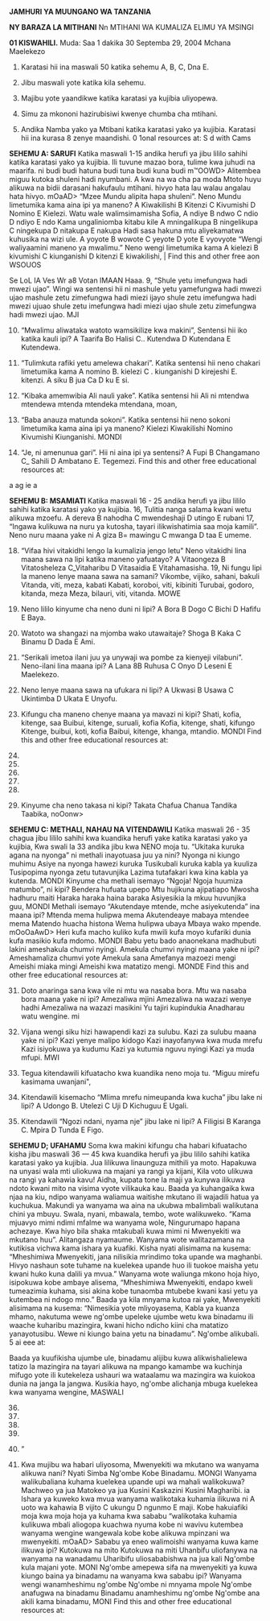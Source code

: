 **JAMHURI YA MUUNGANO WA TANZANIA**

**NY BARAZA LA MITIHANI**
Nn MTIHANI WA KUMALIZA ELIMU YA MSINGI

**01 KISWAHILI.**
Muda: Saa 1 dakika 30 Septemba 29, 2004 Mchana
Maelekezo

1. Karatasi hii ina maswali 50 katika sehemu A, B, C, Dna E.

2. Jibu maswali yote katika kila sehemu.

3. Majibu yote yaandikwe katika karatasi ya kujibia uliyopewa.

4. Simu za mkononi hazirubisiwi kwenye chumba cha mtihani.

5. Andika Namba yako ya Mtibani katika karatasi yako ya kujibia.
Karatasi hii ina kurasa 8 zenye maandishi.
0 1onal resources at: S d with Cams

**SEHEMU A: SARUFI**
Katika maswali 1-15 andika herufi ya jibu lililo sahihi katika karatasi yako ya kujibia.
Ili tuvune mazao bora, tulime kwa juhudi na maarifa.
ni budi budi hatuna budi tuna budi kuna budi m™OOWD>
Alitembea miguu kutoka shuleni hadi nyumbani.
   A kwa na wa cha pa moda
Mtoto huyu alikuwa na bidii darasani hakufaulu mtihani.
hivyo hata lau walau angalau hata hivyo.
mOaAD>
“Mzee Mundu alipita hapa shuleni”. Neno Mundu limetumika kama aina ipi ya maneno?
   A Kiwakilishi
   B Kitenzi
   C Kivumishi
   D Nomino
   E Kielezi.
Watu wale walimsimamisha Sofia,
   A ndiye B ndwo C ndio D ndiyo E ndo
Kama ungaliniomba kitabu kile
   A mningalikupa B ningelikupa C ningekupa D nitakupa E nakupa
Hadi sasa hakuna mtu aliyekamatwa kuhusika na wizi ule.
   A yoyote B wowote C yeyote D yote E vyovyote
“Wengi waliyaamini maneno ya mwalimu.” Neno wengi limetumika kama
   A kielezi B kivumishi C kiunganishi D kitenzi E kiwakilishi,
|
Find this and other free aon WSOUOS

Se LoL
IA Ves Wr a8 Votan IMAAN Haaa.
9, “Shule yetu imefungwa hadi mwezi ujao”. Wingi wa sentensi hii ni mashule yetu yamefungwa hadi mwezi ujao mashule zetu zimefungwa hadi miezi ijayo shule zetu imefungwa hadi mwezi ujuao shule zetu imefungwa hadi miezi ujao shule zetu zimefungwa hadi mwezi ujao.
MJI

10. “Mwalimu aliwataka watoto wamsikilize kwa makini”, Sentensi hii iko katika kauli ipi?
   A Taarifa
Bo Halisi
C.. Kutendwa
   D Kutendana
   E Kutendewa.

11. “Tulimkuta rafiki yetu amelewa chakari”. Katika sentensi hii neno chakari limetumika kama
   A nomino
B. kielezi
   C . kiunganishi
   D kirejeshi
E. kitenzi.
   A siku B jua Ca D ku E si.

13. “Kibaka amemwibia Ali nauli yake”. Katika sentensi hii Ali ni mtendwa mtendewa mtenda mtendeka mtendana,
moan,

14. “Baba anauza matunda sokoni”. Katika sentensi hii neno sokoni limetumika kama aina ipi ya maneno?
Kielezi
Kiwakilishi
Nomino
Kivumishi
Kiunganishi.
MONDI

15. “Je, ni amenunua gari”. Hii ni aina ipi ya sentensi?
   A Fupi
   B Changamano
C_ Sahili
   D Ambatano
E. Tegemezi.
Find this and other free educational resources at:

a ag ie a

**SEHEMU B: MSAMIATI**
Katika maswali 16 - 25 andika herufi ya jibu lililo sahihi katika karatasi yako ya kujibia.
16, Tulitia nanga salama kwani wetu alikuwa mzoefu.
   A dereva B nahodha C mwendeshaji D utingo E rubani
17, “Ingawa kulikuwa na nuru ya kutosha, tayari ilikwishatimia saa moja kamili”. Neno nuru maana yake ni
   A giza B= mawingu C mwanga D taa E umeme.

18. “Vifaa hivi vitakidhi lengo la kumalizia jengo letu" Neno vitakidhi lina maana sawa na lipi katika maneno yafuatayo?
   A Vitaongeza
   B Vitatosheleza
C_Vitaharibu
   D Vitasaidia
   E Vitahamasisha.
19, Ni fungu lipi la maneno lenye maana sawa na samani?
Vikombe, vijiko, sahani, bakuli
Vitanda, viti, meza, kabati
Kabati, koroboi, viti, kibiniti
Turubai, godoro, kitanda, meza
Meza, bilauri, viti, vitanda.
MOWE

20. Neno lililo kinyume cha neno duni ni lipi?
   A Bora B Dogo C Bichi D Hafifu E Baya.

21. Watoto wa shangazi na mjomba wako utawaitaje?
Shoga B Kaka C Binamu D Dada E Ami.

22. “Serikali imetoa ilani juu ya unywaji wa pombe za kienyeji vilabuni”. Neno-ilani lina maana ipi?
   A Lana 8B Ruhusa C Onyo D Leseni E Maelekezo.

23. Neno lenye maana sawa na ufukara ni lipi?
   A Ukwasi B Usawa C Ukintimba D Ukata E Unyofu.

24. Kifungu cha maneno chenye maana ya mavazi ni kipi?
Shati, kofia, kitenge, saa
Buibui, kitenge, suruali, kofia
Kofia, kitenge, shati, kifungo
Kitenge, buibui, koti, kofia
Baibui, kitenge, khanga, mtandio.
MONDI
Find this and other free educational resources at:

25.

26.

27.

28.

29.

30. Kinyume cha neno takasa ni kipi?
Takata
Chafua
Chanua
Tandika
Taabika,
noOonw>

**SEHEMU C: METHALI, NAHAU NA VITENDAWILI**
Katika maswali 26 - 35 chagua jibu lililo sahihi kwa kuandika herufi yake katika karatasi yako ya kujibia, Kwa swali la 33 andika jibu kwa NENO moja tu.
“Ukitaka kuruka agana na nyonga” ni methali inayotuasa juu ya nini?
Nyonga ni kiungo muhimu
Asiye na nyonga hawezi kuruka
Tusikubali kuruka kabla ya kuuliza
Tusipopima nyonga zetu tutavunjika
Lazima tutafakari kwa kina kabla ya kutenda.
MONDI
Kinyume cha methali isemayo “Ngoja! Ngoja huumiza matumbo”, ni kipi?
Bendera hufuata upepo
Mtu hujikuna ajipatiapo
Mwosha hadhuru maiti
Haraka haraka haina baraka
Asiyesikia la mkuu huvunjika guu,
MONDI
Methali isemayo “Akutendaye mtende, mche asiyekutenda” ina maana ipi?
Mtenda mema hulipwa mema
Akutendeaye mabaya mtendee mema
Matendo huacha histona
Wema hulipwa ubaya
Mbaya wako mpende.
mOoOaAwD>
Heri kufa macho kuliko kufa mwili kufa moyo kufariki dunia kufa masikio kufa mdomo.
MONDI
Babu yetu bado anaonekana madhubuti lakini ameshakula chumvi nyingi. Amekula chumvi nyingi maana yake ni ipi?
Ameshamaliza chumvi yote
Amekula sana
Amefanya mazoezi mengi
Ameishi miaka mingi
Ameishi kwa matatizo mengi.
MONDE
Find this and other free educational resources at:

31. Doto anaringa sana kwa vile ni mtu wa nasaba bora. Mtu wa nasaba bora maana yake ni ipi?
Amezaliwa mjini
Amezaliwa na wazazi wenye hadhi
Amezaliwa na wazazi masikini
Yu tajiri kupindukia
Anadharau watu wengine.
mi

32. Vijana wengi siku hizi hawapendi kazi za sulubu. Kazi za sulubu maana yake ni ipi?
Kazi yenye malipo kidogo
Kazi inayofanywa kwa muda mrefu
Kazi isiyokuwa ya kudumu
Kazi ya kutumia nguvu nyingi
Kazi ya muda mfupi.
MWI

33. Tegua kitendawili kifuatacho kwa kuandika neno moja tu. “Miguu mirefu kasimama uwanjani",

34. Kitendawili kisemacho “Mlima mrefu nimeupanda kwa kucha” jibu lake ni lipi?
   A Udongo
B. Utelezi
   C Uji
   D Kichuguu
   E Ugali.

35. Kitendawili “Ngozi ndani, nyama nje” jibu lake ni lipi?
   A Filigisi
   B Karanga
C. Mpira
   D Tunda
   E Figo.

**SEHEMU D; UFAHAMU**
Soma kwa makini kifungu cha habari kifuatacho kisha jibu maswali 36 — 45 kwa kuandika herufi ya jibu lililo sahihi katika karatasi yako ya kujibia.
Jua lilikuwa linaunguza mithili ya moto. Hapakuwa na unyasi wala mti uliokuwa na majani ya rangi ya kijani, Kila voto ulikuwa na rangi ya kahawia kavu! Aidha, kupata tone la maji ya kunywa ilikuwa ndoto kwani mito na visima vyote vilikauka kau. Baada ya kuhangaika kwa njaa na kiu, ndipo wanyama waliamua waitishe mkutano ili wajadili hatua ya kuchukua. Makundi ya wanyama wa aina na ukubwa mbalimbali walikutana chini ya mbuyu. Swala, nyani, mbawala, tembo, wote walikuweko.
“Kama mjuavyo mimi ndimi mfalme wa wanyama wole, Ningurumapo hapana achezaye. Kwa hiyo bila shaka mtakubali kuwa mimi ni Mwenyekiti wa mkutano huu”. Alitangaza nyamaume. Wanyama wote walitazamana na kutikisa vichwa kama ishara ya kuafiki. Kisha nyati alisimama na kusema:
“Mheshimiwa Mwenyekiti, jana nilisikia mrindimo toka upande wa maghanbi. Hivyo nashaun sote tuhame na kuelekea upande huo ili tuokoe maisha yetu kwani huko kuna dalili ya mvua.” Wanyama wote waliunga mkono hoja hiyo, isipokuwa kobe ambaye alisema, “Mheshimiwa Mwenyekiti, endapo kweli tumeazimia kuhama, sisi akina kobe tunaomba mtubebe kwani kasi yetu ya kutembea ni ndogo mno.”
Baada ya kila mnyama kutoa rai yake, Mwenyekiti alisimama na kusema: “Nimesikia yote mliyoyasema,
Kabla ya kuanza mhamo, nakutuma wewe ng'ombe upeleke ujumbe wetu kwa binadamu ili waache kuharibu mazingira, kwani hicho ndicho kiini cha matatizo yanayotusibu. Wewe ni kiungo baina yetu na binadamu”. Ng'ombe alikubali. 5
ai eee at:

Baada ya kuufikisha ujumbe ule, binadamu alijibu kuwa alikwishalielewa tatizo la mazingira na tayari alikuwa na mpango kamambe wa kuchinja mifugo yote ili kutekeleza ushauri wa wataalamu wa mazingira wa kuiokoa dunia na janga la jangwa. Kusikia hayo, ng'ombe alichanja mbuga kuelekea kwa wanyama wengine,
MASWALI

36.

37.

38.

39.

40. ”

41. Kwa mujibu wa habari uliyosoma, Mwenyekiti wa mkutano wa wanyama alikuwa nani?
Nyati
Simba
Ng'ombe
Kobe
Binadamu.
MONGI
Wanyama walikubaliana kuhama kuelekea upande upi wa mahali walikokuwa?
Machweo ya jua
Matokeo ya jua
Kusini
Kaskazini
Kusini Magharibi.
ia
Ishara ya kuweko kwa mvua wanyama walikotaka kuhamia ilikuwa ni
   A uoto wa kahawia
   B vijito
   C ukungu
   D ngunmo
   E maji.
Kobe hakuiafiki moja kwa moja hoja ya kuhama kwa sababu
“walikotaka kuhamia kulikuwa mbali aliogopa kuachwa nyuma kobe ni wavivu kutembea wanyama wengine wangewala kobe kobe alikuwa mpinzani wa mwenyekiti.
mOaAD>
Sababu ya eneo walimoishi wanyama kuwa kame ilikuwa ipi?
Kutokuwa na mito
Kutokuwa na miti
Uhanbifu uliofanywa na wanyama na wanadamu
Uharibifu uliosababishwa na jua kali
Ng'ombe kula majani yote.
MONI
Ng'ombe amepewa sifa na mwenyekiti ya kuwa kiungo baina ya binadamu na wanyama kwa sababu ipi?
Wanyama wengi wanamheshimu ng'ombe
Ng'ombe ni mnyama mpole
Ng'ombe anafugwa na binadamu
Binadamu anamheshimu ng'ombe
Ng'ombe ana akili kama binadamu,
MONI
Find this and other free educational resources at: